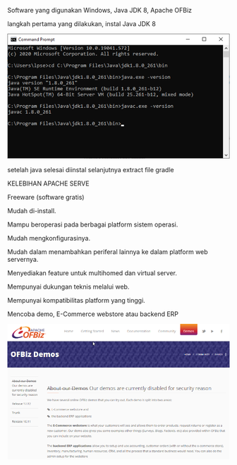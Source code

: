 Software yang digunakan Windows, Java JDK 8, Apache OFBiz


langkah pertama yang dilakukan, instal Java JDK 8


![Gambar 1](./java01.png)

setelah java selesai diinstal selanjutnya extract file gradle


KELEBIHAN APACHE SERVE


Freeware (software gratis)


Mudah di-install.


Mampu beroperasi pada berbagai platform sistem operasi.


Mudah mengkonfigurasinya.


Mudah dalam menambahkan periferal lainnya ke dalam platform web servernya.


Menyediakan feature untuk multihomed dan virtual server.


Mempunyai dukungan teknis melalui web.


Mempunyai kompatibilitas platform yang tinggi.


Mencoba demo, E-Commerce webstore atau backend ERP

![Gambar 1](./ofbiz01.png)
